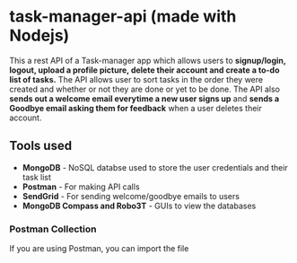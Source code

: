 # task-manager-api (made with Nodejs)
This a rest API of a Task-manager app which allows users to **signup/login, logout, upload a profile picture, delete their account and create a to-do list of tasks.** The API allows user to sort tasks in the order they were created and whether or not they are done or yet to be done. The API also **sends out a welcome email everytime a new user signs up** and **sends a Goodbye email asking them for feedback** when a user deletes their account.

## Tools used
* **MongoDB**   - NoSQL databse used to store the user credentials and their task list
* **Postman**   - For making API calls
* **SendGrid**  - For sending welcome/goodbye emails to users
* **MongoDB Compass and Robo3T** - GUIs to view the databases 
### Postman Collection
If you are using Postman, you can import the file
